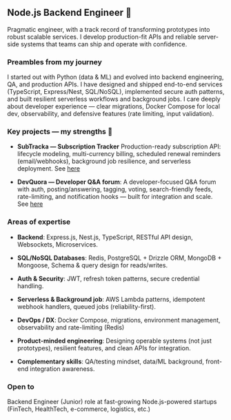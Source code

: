 ## Node.js Backend Engineer 👋

Pragmatic engineer, with a track record of transforming prototypes into robust scalable services. 
I develop production-fit APIs and reliable server-side systems that teams can ship and operate with confidence.

### Preambles from my journey

I started out with Python (data & ML) and evolved into backend engineering, QA, and production APIs. I have designed and shipped end-to-end services (TypeScript, Express/Nest, SQL/NoSQL), implemented secure auth patterns, and built resilient serverless workflows and background jobs. I care deeply about developer experience — clear migrations, Docker Compose for local dev, observability, and defensive features (rate limiting, input validation).

### Key projects — my strengths 💪

- **SubTracka — Subscription Tracker**
Production-ready subscription API: lifecycle modeling, multi-currency billing, scheduled renewal reminders (email/webhooks), background job resilience, and serverless deployment.
See [here](https://github.com/Xelvise/SubTracka)

- **DevQuora — Developer Q&A forum**: A developer-focused Q&A forum with auth, posting/answering, tagging, voting, search-friendly feeds, rate-limiting, and notification hooks — built for integration and scale.
See [here](https://github.com/Xelvise/dev-quora)


### Areas of expertise

- **Backend**: Express.js, Nest.js, TypeScript, RESTful API design, Websockets, Microservices.

- **SQL/NoSQL Databases**: Redis, PostgreSQL + Drizzle ORM, MongoDB + Mongoose, Schema & query design for reads/writes.

- **Auth & Security**: JWT, refresh token patterns, secure credential handling.

- **Serverless & Background job**: AWS Lambda patterns, idempotent webhook handlers, queued jobs (reliability-first).

- **DevOps / DX**: Docker Compose, migrations, environment management, observability and rate-limiting (Redis)

- **Product-minded engineering**: Designing operable systems (not just prototypes), resilient features, and clean APIs for integration.

- **Complementary skills**: QA/testing mindset, data/ML background, front-end integration awareness.


### Open to

Backend Engineer (Junior) role at fast-growing Node.js-powered startups (FinTech, HealthTech, e-commerce, logistics, etc.)

<!--
**Xelvise/Xelvise** is a ✨ _special_ ✨ repository because its `README.md` (this file) appears on your GitHub profile.

Here are some ideas to get you started:

- 🔭 I’m currently working on ...
- 🌱 I’m currently learning ...
- 👯 I’m looking to collaborate on ...
- 🤔 I’m looking for help with ...
- 💬 Ask me about ...
- 📫 How to reach me: ...
- 😄 Pronouns: ...
- ⚡ Fun fact: ...
-->
